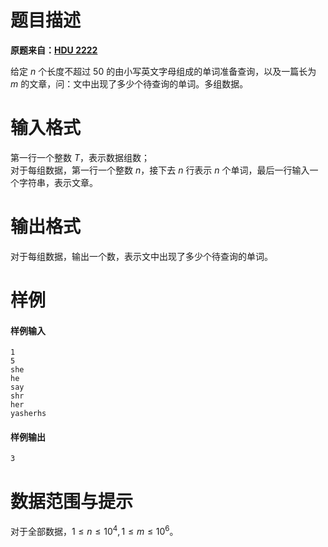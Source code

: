 
# 题目描述

**原题来自：[HDU 2222](http://acm.hdu.edu.cn/showproblem.php?pid=2222)**

给定 $n$ 个长度不超过 $50$ 的由小写英文字母组成的单词准备查询，以及一篇长为 $m$ 的文章，问：文中出现了多少个待查询的单词。多组数据。

# 输入格式

第一行一个整数 $T$，表示数据组数；  
对于每组数据，第一行一个整数 $n$，接下去 $n$ 行表示 $n$ 个单词，最后一行输入一个字符串，表示文章。

# 输出格式

对于每组数据，输出一个数，表示文中出现了多少个待查询的单词。

# 样例

#### 样例输入
```plain
1
5
she
he
say
shr
her
yasherhs
```

#### 样例输出
```plain
3
```

# 数据范围与提示

对于全部数据，$1\le n\le 10^4,1\le m\le 10^6$。

